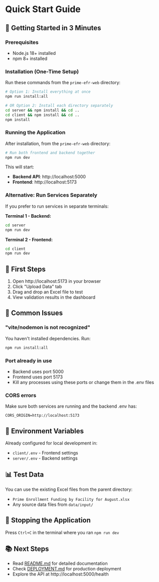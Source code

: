 # Quick Start Guide

## 🚀 Getting Started in 3 Minutes

### Prerequisites
- Node.js 18+ installed
- npm 8+ installed

### Installation (One-Time Setup)

Run these commands from the `prime-efr-web` directory:

```bash
# Option 1: Install everything at once
npm run install:all

# OR Option 2: Install each directory separately
cd server && npm install && cd ..
cd client && npm install && cd ..
npm install
```

### Running the Application

After installation, from the `prime-efr-web` directory:

```bash
# Run both frontend and backend together
npm run dev
```

This will start:
- **Backend API**: http://localhost:5000
- **Frontend**: http://localhost:5173

### Alternative: Run Services Separately

If you prefer to run services in separate terminals:

**Terminal 1 - Backend:**
```bash
cd server
npm run dev
```

**Terminal 2 - Frontend:**
```bash
cd client
npm run dev
```

## 🎯 First Steps

1. Open http://localhost:5173 in your browser
2. Click "Upload Data" tab
3. Drag and drop an Excel file to test
4. View validation results in the dashboard

## 📝 Common Issues

### "vite/nodemon is not recognized"
You haven't installed dependencies. Run:
```bash
npm run install:all
```

### Port already in use
- Backend uses port 5000
- Frontend uses port 5173
- Kill any processes using these ports or change them in the .env files

### CORS errors
Make sure both services are running and the backend .env has:
```
CORS_ORIGIN=http://localhost:5173
```

## 🔧 Environment Variables

Already configured for local development in:
- `client/.env` - Frontend settings
- `server/.env` - Backend settings

## 📊 Test Data

You can use the existing Excel files from the parent directory:
- `Prime Enrollment Funding by Facility for August.xlsx`
- Any source data files from `data/input/`

## 🛑 Stopping the Application

Press `Ctrl+C` in the terminal where you ran `npm run dev`

## 📚 Next Steps

- Read [README.md](README.md) for detailed documentation
- Check [DEPLOYMENT.md](DEPLOYMENT.md) for production deployment
- Explore the API at http://localhost:5000/health